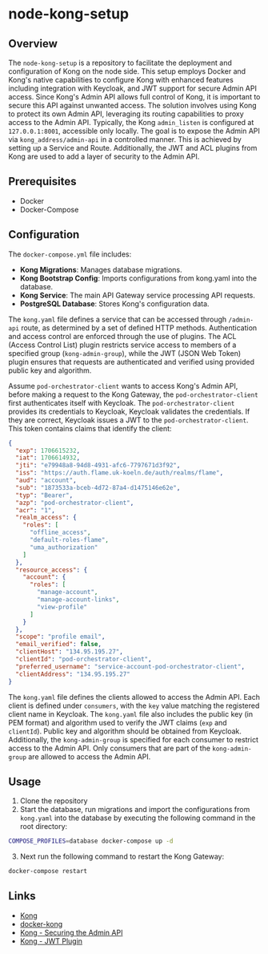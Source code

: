 # node-kong-setup

## Overview

The `node-kong-setup` is a repository to facilitate the deployment and configuration of Kong on the node side. This setup employs Docker and Kong's native capabilities to configure Kong with enhanced features including integration with Keycloak, and JWT support for secure Admin API access. Since Kong's Admin API allows full control of Kong, it is important to secure this API against unwanted access. The solution involves using Kong to protect its own Admin API, leveraging its routing capabilities to proxy access to the Admin API. Typically, the Kong `admin_listen` is configured at `127.0.0.1:8001`, accessible only locally. The goal is to expose the Admin API via `kong_address/admin-api` in a controlled manner. This is achieved by setting up a Service and Route. Additionally, the JWT and ACL plugins from Kong are used to add a layer of security to the Admin API.

## Prerequisites

- Docker
- Docker-Compose

## Configuration

The `docker-compose.yml` file includes:
- **Kong Migrations**: Manages database migrations.
- **Kong Bootstrap Config**: Imports configurations from kong.yaml into the database.
- **Kong Service**: The main API Gateway service processing API requests.
- **PostgreSQL Database**: Stores Kong's configuration data.

The `kong.yaml` file defines a service that can be accessed through `/admin-api` route, as determined by a set of defined HTTP methods. Authentication and access control are enforced through the use of plugins. The ACL (Access Control List) plugin restricts service access to members of a specified group (`kong-admin-group`), while the JWT (JSON Web Token) plugin ensures that requests are authenticated and verified using provided public key and algorithm.

Assume `pod-orchestrator-client` wants to access Kong's Admin API, before making a request to the Kong Gateway, the `pod-orchestrator-client` first authenticates itself with Keycloak. The `pod-orchestrator-client` provides its credentials to Keycloak, Keycloak validates the credentials. If they are correct, Keycloak issues a JWT to the `pod-orchestrator-client`. This token contains claims that identify the client:

```json
{
  "exp": 1706615232,
  "iat": 1706614932,
  "jti": "e79948a8-94d8-4931-afc6-7797671d3f92",
  "iss": "https://auth.flame.uk-koeln.de/auth/realms/flame",
  "aud": "account",
  "sub": "1873533a-bceb-4d72-87a4-d1475146e62e",
  "typ": "Bearer",
  "azp": "pod-orchestrator-client",
  "acr": "1",
  "realm_access": {
    "roles": [
      "offline_access",
      "default-roles-flame",
      "uma_authorization"
    ]
  },
  "resource_access": {
    "account": {
      "roles": [
        "manage-account",
        "manage-account-links",
        "view-profile"
      ]
    }
  },
  "scope": "profile email",
  "email_verified": false,
  "clientHost": "134.95.195.27",
  "clientId": "pod-orchestrator-client",
  "preferred_username": "service-account-pod-orchestrator-client",
  "clientAddress": "134.95.195.27"
}
```

The `kong.yaml` file defines the clients allowed to access the Admin API. Each client is defined under `consumers`, with the `key` value matching the registered client name in Keycloak. The `kong.yaml` file also includes the public key (in PEM format) and algorithm used to verify the JWT claims (`exp` and `clientId`). Public key and algorithm should be obtained from Keycloak. Additionally, the `kong-admin-group` is specified for each consumer to restrict access to the Admin API. Only consumers that are part of the `kong-admin-group` are allowed to access the Admin API.


## Usage

1. Clone the repository
2. Start the database, run migrations and import the configurations from `kong.yaml` into the database by executing the following command in the root directory:

```bash
COMPOSE_PROFILES=database docker-compose up -d
```

3. Next run the following command to restart the Kong Gateway:

```bash
docker-compose restart
```

## Links

- [Kong](https://github.com/Kong/kong)
- [docker-kong](https://github.com/Kong/docker-kong)
- [Kong - Securing the Admin API](https://docs.konghq.com/gateway/latest/production/running-kong/secure-admin-api/)
- [Kong - JWT Plugin](https://docs.konghq.com/hub/kong-inc/jwt/)